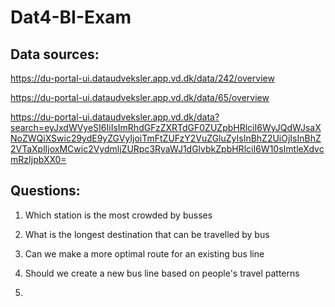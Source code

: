 # Dat4-BI-Exam

## Data sources:

https://du-portal-ui.dataudveksler.app.vd.dk/data/242/overview

https://du-portal-ui.dataudveksler.app.vd.dk/data/65/overview

https://du-portal-ui.dataudveksler.app.vd.dk/data?search=eyJxdWVyeSI6IiIsImRhdGFzZXRTdGF0ZUZpbHRlciI6WyJQdWJsaXNoZWQiXSwic29ydE9yZGVyIjoiTmFtZUFzY2VuZGluZyIsInBhZ2UiOjIsInBhZ2VTaXplIjoxMCwic2VydmljZURpc3RyaWJ1dGlvbkZpbHRlciI6W10sImtleXdvcmRzIjpbXX0=

## Questions:

1. Which station is the most crowded by busses

2. What is the longest destination that can be travelled by bus

3. Can we make a more optimal route for an existing bus line

4. Should we create a new bus line based on people's travel patterns

5.
